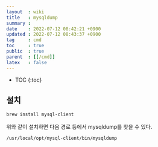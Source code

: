 ```yaml
---
layout  : wiki
title   : mysqldump
summary : 
date    : 2022-07-12 08:42:21 +0900
updated : 2022-07-12 08:43:37 +0900
tag     : cmd
toc     : true
public  : true
parent  : [[/cmd]]
latex   : false
---
```

* TOC
{:toc}

## 설치

```bash
brew install mysql-client
```

위와 같이 설치하면 다음 경로 등에서 mysqldump를 찾을 수 있다.

```
/usr/local/opt/mysql-client/bin/mysqldump
```

